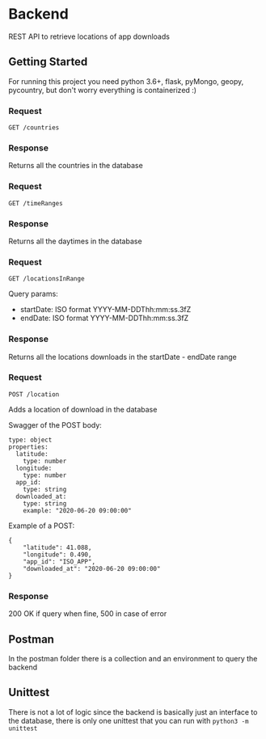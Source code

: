 # Backend
REST API to retrieve locations of app downloads

## Getting Started

For running this project you need python 3.6+, flask, pyMongo, geopy, pycountry, but don't worry everything 
is containerized :)

### Request

`GET /countries`

### Response

Returns all the countries in the database

### Request

`GET /timeRanges`

### Response

Returns all the daytimes in the database

### Request

`GET /locationsInRange`

Query params: 
- startDate: ISO format YYYY-MM-DDThh:mm:ss.3fZ
- endDate: ISO format YYYY-MM-DDThh:mm:ss.3fZ

### Response

Returns all the locations downloads in the startDate - endDate range

### Request

`POST /location`

Adds a location of download in the database

Swagger of the POST body:
```
type: object
properties:
  latitude:
    type: number
  longitude:
    type: number
  app_id:
    type: string
  downloaded_at:
    type: string
    example: "2020-06-20 09:00:00"
```

Example of a POST:
```
{
	"latitude": 41.088,
	"longitude": 0.490,
	"app_id": "ISO_APP",
	"downloaded_at": "2020-06-20 09:00:00"
}

```
### Response

200 OK if query when fine, 500 in case of error

## Postman

In the postman folder there is a collection and an environment to query the backend

## Unittest

There is not a lot of logic since the backend is basically just an interface to the database, there is only one unittest that you can run with `python3 -m unittest`
